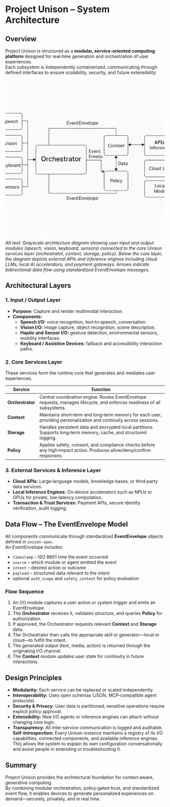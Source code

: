 # Project Unison – System Architecture

## Overview
Project Unison is structured as a **modular, service‑oriented computing platform** designed for real‑time generation and orchestration of user experiences.  
Each subsystem is independently containerized, communicating through defined interfaces to ensure scalability, security, and future extensibility.

![Project Unison System Diagram](architecture.png)
*Alt text: Grayscale architecture diagram showing user input and output modules (speech, vision, keyboard, sensors) connected to the core Unison services layer (orchestrator, context, storage, policy). 
Below the core layer, the diagram depicts external APIs and inference engines including cloud LLMs, local AI accelerators, and payment gateways. 
Arrows indicate bidirectional data flow using standardized EventEnvelope messages.*

## Architectural Layers

### 1. Input / Output Layer
- **Purpose:** Capture and render multimodal interaction.  
- **Components:**  
  - **Speech I/O:** voice recognition, text‑to‑speech, conversation.  
  - **Vision I/O:** image capture, object recognition, scene description.  
  - **Haptic and Sensor I/O:** gesture detection, environmental sensors, mobility interfaces.  
  - **Keyboard / Assistive Devices:** fallback and accessibility interaction paths.

### 2. Core Services Layer
These services form the runtime core that generates and mediates user experiences.

| Service | Function |
|----------|-----------|
| **Orchestrator** | Central coordination engine. Routes EventEnvelope requests, manages lifecycle, and enforces readiness of all subsystems. |
| **Context** | Maintains short‑term and long‑term memory for each user, providing personalization and continuity across sessions. |
| **Storage** | Handles persistent data and encrypted local partitions. Supports long‑term memory, cache, and structured logging. |
| **Policy** | Applies safety, consent, and compliance checks before any high‑impact action. Produces allow/deny/confirm responses. |

### 3. External Services & Inference Layer
- **Cloud APIs:** Large‑language models, knowledge bases, or third‑party data services.  
- **Local Inference Engines:** On‑device accelerators such as NPUs or GPUs for private, low‑latency computation.  
- **Transaction & Trust Services:** Payment APIs, secure identity verification, audit logging.

## Data Flow – The EventEnvelope Model
All components communicate through standardized **EventEnvelope** objects defined in `unison-spec`.  
An EventEnvelope includes:  
- `timestamp` – ISO 8601 time the event occurred  
- `source` – which module or agent emitted the event  
- `intent` – desired action or outcome  
- `payload` – structured data relevant to the intent  
- optional `auth_scope` and `safety_context` for policy evaluation

### Flow Sequence
1. An I/O module captures a user action or system trigger and emits an EventEnvelope.  
2. The **Orchestrator** receives it, validates structure, and queries **Policy** for authorization.  
3. If approved, the Orchestrator requests relevant **Context** and **Storage** data.  
4. The Orchestrator then calls the appropriate skill or generator—local or cloud—to fulfill the intent.  
5. The generated output (text, media, action) is returned through the originating I/O channel.  
6. The **Context** module updates user state for continuity in future interactions.

## Design Principles
- **Modularity:** Each service can be replaced or scaled independently.  
- **Interoperability:** Uses open schemas (JSON, MCP‑compatible agent protocols).  
- **Security & Privacy:** User data is partitioned; sensitive operations require explicit policy approval.  
- **Extensibility:** New I/O agents or inference engines can attach without changing core logic.  
- **Transparency:** All inter‑service communication is logged and auditable.
  **Self-Introspection:**
Every Unison instance maintains a registry of its I/O capabilities, connected components, and available inference engines. This allows the system to explain its own configuration conversationally and assist people in extending or troubleshooting it.

## Summary
Project Unison provides the architectural foundation for context‑aware, generative computing.  
By combining modular orchestration, policy‑gated trust, and standardized event flow, it enables devices to generate personalized experiences on demand—securely, privately, and in real time.
